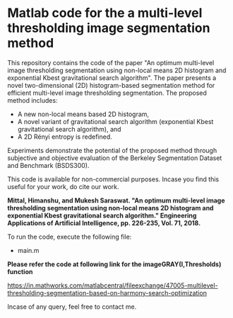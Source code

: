 # Matlab code for the a multi-level thresholding image segmentation method

This repository contains the code of the paper "An optimum multi-level image thresholding segmentation using non-local means 2D histogram and exponential Kbest gravitational search algorithm". The paper presents a novel two-dimensional (2D) histogram-based segmentation method for efficient multi-level image thresholding segmentation. The proposed method includes:
- A new non-local means based 2D histogram,
- A novel variant of gravitational search algorithm (exponential Kbest gravitational search algorithm), and 
- A 2D Rényi entropy is redefined. 

Experiments demonstrate the potential of the proposed method through subjective and objective evaluation of
the Berkeley Segmentation Dataset and Benchmark (BSDS300).

This code is available for non-commercial purposes. Incase you find this useful for your work, do cite our work.

**Mittal, Himanshu, and Mukesh Saraswat. "An optimum multi-level image thresholding segmentation using non-local means 2D histogram and exponential Kbest gravitational search algorithm." Engineering Applications of Artificial Intelligence, pp. 226-235, Vol. 71, 2018.**

To run the code, execute the following file:
  - main.m

**Please refer the code at following link for the imageGRAY(I,Thresholds) function** 

https://in.mathworks.com/matlabcentral/fileexchange/47005-multilevel-thresholding-segmentation-based-on-harmony-search-optimization  

Incase of any query, feel free to contact me.
